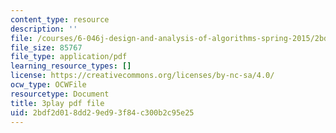 ```yaml
---
content_type: resource
description: ''
file: /courses/6-046j-design-and-analysis-of-algorithms-spring-2015/2bdf2d018dd29ed93f84c300b2c95e25_z0lJ2k0sl1g.pdf
file_size: 85767
file_type: application/pdf
learning_resource_types: []
license: https://creativecommons.org/licenses/by-nc-sa/4.0/
ocw_type: OCWFile
resourcetype: Document
title: 3play pdf file
uid: 2bdf2d01-8dd2-9ed9-3f84-c300b2c95e25
---
```

